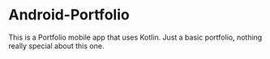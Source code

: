 # Android-Portfolio
This is a Portfolio mobile app that uses Kotlin. Just a basic portfolio, nothing really special about this one.
